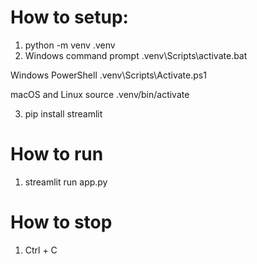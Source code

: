 # How to setup:
1. python -m venv .venv
2. Windows command prompt
.venv\Scripts\activate.bat

Windows PowerShell
.venv\Scripts\Activate.ps1

macOS and Linux
source .venv/bin/activate

3. pip install streamlit

# How to run 
1. streamlit run app.py

# How to stop
1. Ctrl + C
